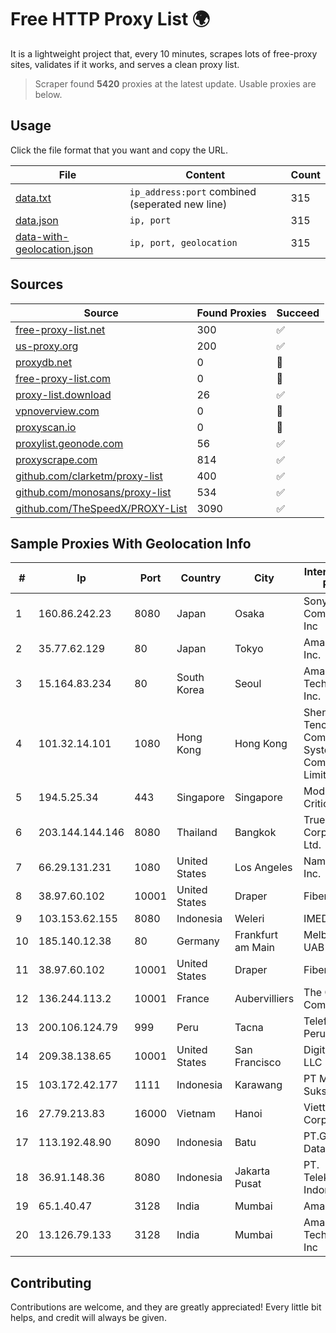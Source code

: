 
# Free HTTP Proxy List 🌍

It is a lightweight project that, every 10 minutes, scrapes lots of free-proxy sites, validates if it works, and serves a clean proxy list.


> Scraper found **5420** proxies at the latest update. Usable proxies are below.

## Usage

Click the file format that you want and copy the URL.


|File|Content|Count|
|----|-------|-----|
|[data.txt](https://raw.githubusercontent.com/themiralay/Proxy-List-World/master/data.txt)|`ip_address:port` combined (seperated new line)|315|
|[data.json](https://raw.githubusercontent.com/themiralay/Proxy-List-World/master/data.json)|`ip, port`|315|
|[data-with-geolocation.json](https://raw.githubusercontent.com/themiralay/Proxy-List-World/master/data-with-geolocation.json)|`ip, port, geolocation`|315|

## Sources

|Source|Found Proxies|Succeed|
|------|-------------|-------|
|[free-proxy-list.net](https://free-proxy-list.net)|300|✅|
|[us-proxy.org](https://www.us-proxy.org)|200|✅|
|[proxydb.net](http://proxydb.net)|0|🚫|
|[free-proxy-list.com](https://free-proxy-list.com/?page=&port=&type%5B%5D=http&type%5B%5D=https&up_time=0&search=Search)|0|🚫|
|[proxy-list.download](https://www.proxy-list.download/HTTP)|26|✅|
|[vpnoverview.com](https://vpnoverview.com/privacy/anonymous-browsing/free-proxy-servers)|0|🚫|
|[proxyscan.io](https://www.proxyscan.io)|0|🚫|
|[proxylist.geonode.com](https://proxylist.geonode.com/api/proxy-list?limit=300&page=1&sort_by=lastChecked&sort_type=desc&protocols=http,https)|56|✅|
|[proxyscrape.com](https://api.proxyscrape.com/v2/?request=displayproxies&protocol=http&timeout=10000&country=all&ssl=all&anonymity=all)|814|✅|
|[github.com/clarketm/proxy-list](https://raw.githubusercontent.com/clarketm/proxy-list/master/proxy-list-raw.txt)|400|✅|
|[github.com/monosans/proxy-list](https://raw.githubusercontent.com/monosans/proxy-list/main/proxies/http.txt)|534|✅|
|[github.com/TheSpeedX/PROXY-List](https://raw.githubusercontent.com/TheSpeedX/PROXY-List/master/http.txt)|3090|✅|


## Sample Proxies With Geolocation Info

|#|Ip|Port|Country|City|Internet Service Provider|
|-|--|----|-------|----|-------------------------|
|1|160.86.242.23|8080|Japan|Osaka|Sony Network Communications Inc|
|2|35.77.62.129|80|Japan|Tokyo|Amazon.com, Inc.|
|3|15.164.83.234|80|South Korea|Seoul|Amazon Technologies Inc.|
|4|101.32.14.101|1080|Hong Kong|Hong Kong|Shenzhen Tencent Computer Systems Company Limited|
|5|194.5.25.34|443|Singapore|Singapore|Mod Mission Critical LLC|
|6|203.144.144.146|8080|Thailand|Bangkok|True Internet Corporation CO. Ltd.|
|7|66.29.131.231|1080|United States|Los Angeles|Namecheap, Inc.|
|8|38.97.60.102|10001|United States|Draper|FiberState, LLC|
|9|103.153.62.155|8080|Indonesia|Weleri|IMEDIANET|
|10|185.140.12.38|80|Germany|Frankfurt am Main|Melbikomas UAB|
|11|38.97.60.102|10001|United States|Draper|FiberState, LLC|
|12|136.244.113.2|10001|France|Aubervilliers|The Constant Company|
|13|200.106.124.79|999|Peru|Tacna|Telefonica del Peru|
|14|209.38.138.65|10001|United States|San Francisco|DigitalOcean, LLC|
|15|103.172.42.177|1111|Indonesia|Karawang|PT Media Solusi Sukses|
|16|27.79.213.83|16000|Vietnam|Hanoi|Viettel Corporation|
|17|113.192.48.90|8090|Indonesia|Batu|PT.Global Media Data Prima|
|18|36.91.148.36|8080|Indonesia|Jakarta Pusat|PT. Telekomunikasi Indonesia|
|19|65.1.40.47|3128|India|Mumbai|Amazon.com|
|20|13.126.79.133|3128|India|Mumbai|Amazon Technologies Inc|



## Contributing

Contributions are welcome, and they are greatly appreciated! Every
little bit helps, and credit will always be given.

